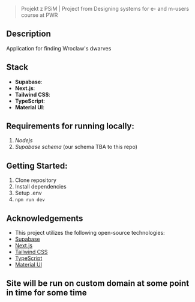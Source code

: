  >Projekt z PSiM | Project from Designing systems for e- and m-users course at PWR


## Description
Application for finding Wroclaw's dwarves

 ## Stack
- **Supabase**:
- **Next.js**:
- **Tailwind CSS**:
- **TypeScript**:
- **Material UI**:

## Requirements for running locally:
1. *Nodejs*
2. *Supabase schema* (our schema TBA to this repo)

## Getting Started:
1. Clone repository
2. Install dependencies
3. Setup .env
4. `npm run dev`

## Acknowledgements
- This project utilizes the following open-source technologies:
- [Supabase](https://supabase.io/)
- [Next.js](https://nextjs.org/)
- [Tailwind CSS](https://tailwindcss.com/)
- [TypeScript](https://www.typescriptlang.org/)
- [Material UI](https://material-ui.com/)

## Site will be run on custom domain at some point in time for some time
